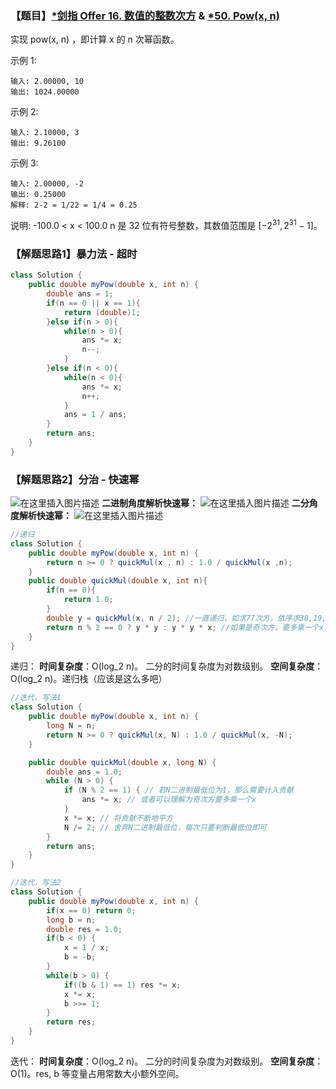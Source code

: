 ### 【题目】[*剑指 Offer 16. 数值的整数次方](https://leetcode-cn.com/problems/shu-zhi-de-zheng-shu-ci-fang-lcof/) & [*50. Pow(x, n)](https://leetcode-cn.com/problems/powx-n/)
实现 pow(x, n) ，即计算 x 的 n 次幂函数。

示例 1:
	
	输入: 2.00000, 10
	输出: 1024.00000
示例 2:

	输入: 2.10000, 3
	输出: 9.26100
示例 3:
	
	输入: 2.00000, -2
	输出: 0.25000
	解释: 2-2 = 1/22 = 1/4 = 0.25

说明:
-100.0 < x < 100.0
n 是 32 位有符号整数，其数值范围是 $[−2^{31},  2^{31} − 1]$。

### 【解题思路1】暴力法 - 超时

```java
class Solution {
    public double myPow(double x, int n) {
        double ans = 1;
        if(n == 0 || x == 1){
            return (double)1;
        }else if(n > 0){
            while(n > 0){
                ans *= x;
                n--;
            }
        }else if(n < 0){
            while(n < 0){
                ans *= x;
                n++;
            }
            ans = 1 / ans;
        }
        return ans;
    }
}
```

### 【解题思路2】分治 - 快速幂
![在这里插入图片描述](https://img-blog.csdnimg.cn/2020051114304958.png?x-oss-process=image/watermark,type_ZmFuZ3poZW5naGVpdGk,shadow_10,text_aHR0cHM6Ly9ibG9nLmNzZG4ubmV0L1h1bkNpeQ==,size_16,color_FFFFFF,t_70)
**二进制角度解析快速幂：**
![在这里插入图片描述](https://img-blog.csdnimg.cn/20200914130827441.png?x-oss-process=image/watermark,type_ZmFuZ3poZW5naGVpdGk,shadow_10,text_aHR0cHM6Ly9ibG9nLmNzZG4ubmV0L1h1bkNpeQ==,size_16,color_FFFFFF,t_70#pic_center)
**二分角度解析快速幂：**
![在这里插入图片描述](https://img-blog.csdnimg.cn/20200914130833627.png?x-oss-process=image/watermark,type_ZmFuZ3poZW5naGVpdGk,shadow_10,text_aHR0cHM6Ly9ibG9nLmNzZG4ubmV0L1h1bkNpeQ==,size_16,color_FFFFFF,t_70#pic_center)

```java
//递归
class Solution {
    public double myPow(double x, int n) {
        return n >= 0 ? quickMul(x , n) : 1.0 / quickMul(x ,n);
    }
    public double quickMul(double x, int n){
        if(n == 0){
            return 1.0;
        }
        double y = quickMul(x, n / 2); //一直递归，如求77次方，依序求38,19,9,4,2,1次方
        return n % 2 == 0 ? y * y : y * y * x; //如果是奇次方，要多乘一个x，如4次方平方后再乘x得到9次方
    }
}
```

递归：
**时间复杂度**：O(log_2 n)。 二分的时间复杂度为对数级别。
**空间复杂度**：O(log_2 n)。递归栈（应该是这么多吧）

```java
//迭代，写法1
class Solution {
    public double myPow(double x, int n) {
        long N = n;
        return N >= 0 ? quickMul(x, N) : 1.0 / quickMul(x, -N);
    }

    public double quickMul(double x, long N) {
        double ans = 1.0;
        while (N > 0) {
            if (N % 2 == 1) { // 若N二进制最低位为1，那么需要计入贡献
                ans *= x; // 或者可以理解为奇次方要多乘一个x
            }
            x *= x; // 将贡献不断地平方
            N /= 2; // 舍弃N二进制最低位，每次只要判断最低位即可
        }
        return ans;
    }
}
```

```java
//迭代，写法2
class Solution {
    public double myPow(double x, int n) {
        if(x == 0) return 0;
        long b = n;
        double res = 1.0;
        if(b < 0) {
            x = 1 / x;
            b = -b;
        }
        while(b > 0) {
            if((b & 1) == 1) res *= x;
            x *= x;
            b >>= 1;
        }
        return res;
    }
}
```
迭代：
**时间复杂度**：O(log_2 n)。 二分的时间复杂度为对数级别。
**空间复杂度**：O(1)。res, b 等变量占用常数大小额外空间。